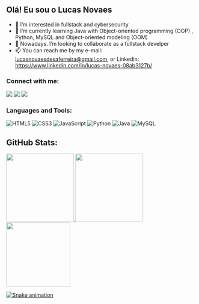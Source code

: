 ## Olá! Eu sou o Lucas Novaes

- 👀 I’m interested in fullstack and cybersecurity
- 🌱 I’m currently learning Java with Object-oriented programming (OOP) , Python, MySQL and Object-oriented modeling (OOM) 
- 💞️ Nowadays. I’m looking to collaborate as a fullstack develper 
- 📫 You can reach me by my e-mail: lucasnovaesdesaferreira@gmail.com, or Linkedin: https://www.linkedin.com/in/lucas-novaes-08ab3127b/ 

<!---
Lucasnovaess/Lucasnovaess is a ✨ special ✨ repository because its `README.md` (this file) appears on your GitHub profile.
You can click the Preview link to take a look at your changes.
--->

### Connect with me:

<a href = "https://www.linkedin.com/in/lucas-novaes-08ab3127b/" target="_blank"><img src="https://img.shields.io/badge/-LinkedIn-%230077B5?style=for-the-badge&logo=linkedin&logoColor=white" target="_blank"></a> 
<a href = "mailto:lucasnovaesdesaferreira@gmail.com" target="_blank"><img src="https://img.shields.io/badge/-Gmail-%23333?style=for-the-badge&logo=gmail&logoColor=white" target="_blank"></a>
<a href = "https://www.instagram.com/lucas_novaess/" target="_blank"><img src="https://img.shields.io/badge/-Instagram-%23E4405F?style=for-the-badge&logo=instagram&logoColor=white" target="_blank"></a>

### Languages and Tools:

![HTML5](https://img.shields.io/badge/-HTML5-E34F26?style=for-the-badge&logo=html5&logoColor=white)
![CSS3](https://img.shields.io/badge/-CSS3-1572B6?style=for-the-badge&logo=css3)
![JavaScript](https://img.shields.io/badge/-JavaScript-F7DF1E?style=for-the-badge&logo=javascript&logoColor=black)
![Python](https://img.shields.io/badge/-Python-3776AB?style=for-the-badge&logo=python&logoColor=white)
![Java](https://img.shields.io/badge/-Java-007396?style=for-the-badge&logo=java)
![MySQL](https://img.shields.io/badge/-MySQL-4479A1?style=for-the-badge&logo=mysql&logoColor=white)

## GitHub Stats:

 <div>
  <a href="https://github.com/Lucasnovaess">
  <img height="180em" src="https://github-readme-stats.vercel.app/api?username=Lucasnovaess&show_icons=true&theme=dark&include_all_commits=true&count_private=true"/>
  <img height="180em" src="https://github-readme-stats.vercel.app/api/top-langs/?username=Lucasnovaess&layout=compact&langs_count=16&theme=dark"/>
  <img height="170em" src="https://streak-stats.demolab.com/?user=Lucasnovaess&theme=dark"/>
</div>

![Snake animation](https://github.com/Lucasnovaess/Lucasnovaess/blob/output/github-contribution-grid-snake.svg)



